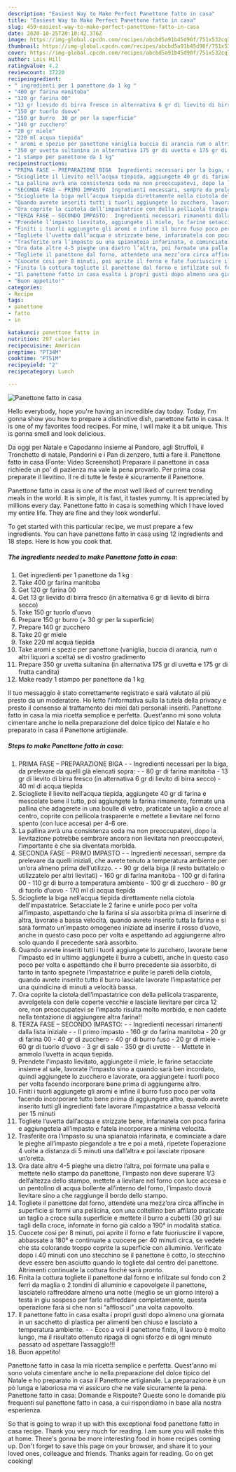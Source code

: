 ```yaml
---
description: "Easiest Way to Make Perfect Panettone fatto in casa"
title: "Easiest Way to Make Perfect Panettone fatto in casa"
slug: 459-easiest-way-to-make-perfect-panettone-fatto-in-casa
date: 2020-10-25T20:10:42.376Z
image: https://img-global.cpcdn.com/recipes/abcbd5a91b45d90f/751x532cq70/panettone-fatto-in-casa-recipe-main-photo.jpg
thumbnail: https://img-global.cpcdn.com/recipes/abcbd5a91b45d90f/751x532cq70/panettone-fatto-in-casa-recipe-main-photo.jpg
cover: https://img-global.cpcdn.com/recipes/abcbd5a91b45d90f/751x532cq70/panettone-fatto-in-casa-recipe-main-photo.jpg
author: Lois Hill
ratingvalue: 4.2
reviewcount: 37220
recipeingredient:
- " ingredienti per 1 panettone da 1 kg "
- "400 gr farina manitoba"
- "120 gr farina 00"
- "13 gr lievido di birra fresco in alternativa 6 gr di lievito di birra secco"
- "150 gr tuorlo duovo"
- "150 gr burro  30 gr per la superficie"
- "140 gr zucchero"
- "20 gr miele"
- "220 ml acqua tiepida"
- " aromi e spezie per panettone vaniglia buccia di arancia rum o altri liquori a scelta se di vostro gradimento"
- "350 gr uvetta sultanina in alternativa 175 gr di uvetta e 175 gr di frutta candita"
- "1 stampo per panettone da 1 kg"
recipeinstructions:
- "PRIMA FASE – PREPARAZIONE BIGA  Ingredienti necessari per la biga, da prelevare da quelli già elencati sopra:  80 gr di farina manitoba 13 gr di lievito di birra fresco (in alternativa 6 gr di lievito di birra secco) 40 ml di acqua tiepida"
- "Sciogliete il lievito nell’acqua tiepida, aggiungete 40 gr di farina e mescolate bene il tutto, poi aggiungete la farina rimanente, formate una pallina che adagerete in una boulle di vetro, praticate un taglio a croce al centro, coprite con pellicola trasparente e mettete a lievitare nel forno spento (con luce accesa) per 4-6 ore."
- "La pallina avrà una consistenza soda ma non preoccupatevi, dopo la lievitazione potrebbe sembrare ancora non lievitata non preoccupatevi, l’importante è che sia diventata morbida."
- "SECONDA FASE – PRIMO IMPASTO  Ingredienti necessari, sempre da prelevare da quelli iniziali, che avrete tenuto a temperatura ambiente per un’ora almeno prima dell’utilizzo.  90 gr della biga (il resto buttatelo o utilizzatelo per altri lievitati) 160 gr di farina manitoba 100 gr di farina 00 110 gr di burro a temperatura ambiente 100 gr di zucchero 80 gr di tuorlo d’uovo 170 ml di acqua tiepida"
- "Sciogliete la biga nell’acqua tiepida direttamente nella ciotola dell’impastatrice. Setacciate le 2 farine e unirle poco per volta all’impasto, aspettando che la farina si sia assorbita prima di inserirne di altra, lavorate a bassa velocità, quando avrete inserito tutta la farina e si sarà formato un’impasto omogeneo iniziate ad inserire il rosso d’uovo, anche in questo caso poco per volta e aspettando ad aggiungerne altro solo quando il precedente sarà assorbito."
- "Quando avrete inseriti tutti i tuorli aggiungete lo zucchero, lavorate bene l’impasto ed in ultimo aggiungete il burro a cubetti, anche in questo caso poco per volta e aspettando che il burro precedente sia assorbito, di tanto in tanto spegnete l’impastatrice e pulite le pareti della ciotola, quando avrete inserito tutto il burro lasciate lavorate l’impastatrice per una quindicina di minuti a velocità bassa."
- "Ora coprite la ciotola dell’impastatrice con della pellicola trasparente, avvolgetela con delle coperte vecchie e lasciate lievitare per circa 12 ore, non preoccupatevi se l’impasto risulta molto morbido, e non cadete nella tentazione di aggiungere altra farina!!"
- "TERZA FASE – SECONDO IMPASTO:  Ingredienti necessari rimanenti dalla lista iniziale  Il primo impasto 160 gr do farina manitoba 20 gr di farina 00 40 gr di zucchero 40 gr di burro fuso 20 gr di miele 60 gr di tuorlo d’uovo 3 gr di sale 350 gr di uvette  Mettete in ammolo l’uvetta in acqua tiepida."
- "Prendete l’impasto lievitato, aggiungete il miele, le farine setacciate insieme al sale, lavorate l’impasto sino a quando sarà ben incordato, quindi aggiungete lo zucchero e lavorate, ora aggiungete i tuorli poco per volta facendo incorporare bene prima di aggiungerne altro."
- "Finiti i tuorli aggiungete gli aromi e infine il burro fuso poco per volta facendo incorporare tutto bene prima di aggiungere altro, quando avrete inserito tutti gli ingredienti fate lavorare l’impastatrice a bassa velocità per 15 minuti"
- "Togliete l’uvetta dall’acqua e strizzate bene, infarinatela con poca farina e aggiungetela all’impasto e fatela incorporare a minima velocità."
- "Trasferite ora l’impasto su una spianatoia infarinata, e cominciate a dare le pieghe all’impasto piegandole a tre e poi a metà, ripetete l’operazione 4 volte a distanza di 5 minuti una dall’altra e poi lasciate riposare un’oretta."
- "Ora date altre 4-5 pieghe una dietro l’altra, poi formate una palla e mettete nello stampo da panettone, l’impasto non deve superare 1/3 dell’altezza dello stampo, mettete a lievitare nel forno con luce accesa e un pentolino di acqua bollente all’interno del forno, l’impasto dovrà lievitare sino a che raggiunge il bordo dello stampo."
- "Togliete il panettone dal forno, attendete una mezz’ora circa affinche in superficie si formi una pellicina, con una coltellino ben affilato praticate un taglio a croce sulla superficie e mettete il burro a cubetti (30 gr) sui tagli della croce, infornate in forno già caldo a 190° in modalità statica."
- "Cuocete cosi per 8 minuti, poi aprite il forno e fate fuoriuscire il vapore, abbassate a 180° e continuate a cuocere per 40 minuti circa, se vedete che sta colorando troppo coprite la superficie con alluminio. Verificate dopo i 40 minuti con uno stecchino se il panettone è cotto, lo stecchino deve essere ben asciutto quando lo togliete dal centro del panettone. Altrimenti continuate la cottura finchè sarà pronto."
- "Finita la cottura togliete il panettone dal forno e infilzate sul fondo con 2 ferri da maglia o 2 tondini di alluminio e capovolgete il panettone, lasciatelo raffreddare almeno una notte (meglio se un giorno intero) a testa in giu sospeso per farlo raffreddare completamente, questa operazione farà si che non si “affloscci” una volta capovolto."
- "Il panettone fatto in casa esalta i propri gusti dopo almeno una giornata in un sacchetto di plastica per alimenti ben chiuso e lasciato a temperatura ambiente.  Ecco a voi il panettone finito, il lavoro è molto lungo, ma il risultato ottenuto ripaga di ogni sforzo e di ogni minuto passato ad aspettare l’assaggio!!!"
- "Buon appetito!"
categories:
- Recipe
tags:
- panettone
- fatto
- in

katakunci: panettone fatto in 
nutrition: 297 calories
recipecuisine: American
preptime: "PT34M"
cooktime: "PT51M"
recipeyield: "2"
recipecategory: Lunch

---
```



![Panettone fatto in casa](https://img-global.cpcdn.com/recipes/abcbd5a91b45d90f/751x532cq70/panettone-fatto-in-casa-recipe-main-photo.jpg)

Hello everybody, hope you're having an incredible day today. Today, I'm gonna show you how to prepare a distinctive dish, panettone fatto in casa. It is one of my favorites food recipes. For mine, I will make it a bit unique. This is gonna smell and look delicious.

Da oggi per Natale e Capodanno insieme al Pandoro, agli Struffoli, il Tronchetto di natale, Pandorini e i Pan di zenzero, tutti a fare il. Panettone fatto in casa (Fonte: Video Screenshot) Preparare il panettone in casa richiede un po&#39; di pazienza ma vale la pena provarlo. Per prima cosa preparate il lievitino. Il re di tutte le feste è sicuramente il Panettone.

Panettone fatto in casa is one of the most well liked of current trending meals in the world. It is simple, it is fast, it tastes yummy. It is appreciated by millions every day. Panettone fatto in casa is something which I have loved my entire life. They are fine and they look wonderful.


To get started with this particular recipe, we must prepare a few ingredients. You can have panettone fatto in casa using 12 ingredients and 18 steps. Here is how you cook that.

<!--inarticleads1-->

##### The ingredients needed to make Panettone fatto in casa:

1. Get  ingredienti per 1 panettone da 1 kg :
1. Take 400 gr farina manitoba
1. Get 120 gr farina 00
1. Get 13 gr lievido di birra fresco (in alternativa 6 gr di lievito di birra secco)
1. Take 150 gr tuorlo d’uovo
1. Prepare 150 gr burro (+ 30 gr per la superficie)
1. Prepare 140 gr zucchero
1. Take 20 gr miele
1. Take 220 ml acqua tiepida
1. Take  aromi e spezie per panettone (vaniglia, buccia di arancia, rum o altri liquori a scelta) se di vostro gradimento
1. Prepare 350 gr uvetta sultanina (in alternativa 175 gr di uvetta e 175 gr di frutta candita)
1. Make ready 1 stampo per panettone da 1 kg


Il tuo messaggio è stato correttamente registrato e sarà valutato al più presto da un moderatore. Ho letto l&#39;informativa sulla la tutela della privacy e presto il consenso al trattamento dei miei dati personali inseriti. Panettone fatto in casa la mia ricetta semplice e perfetta. Quest&#39;anno mi sono voluta cimentare anche io nella preparazione del dolce tipico del Natale e ho preparato in casa il Panettone artigianale. 

<!--inarticleads2-->

##### Steps to make Panettone fatto in casa:

1. PRIMA FASE – PREPARAZIONE BIGA -  - Ingredienti necessari per la biga, da prelevare da quelli già elencati sopra: -  - 80 gr di farina manitoba - 13 gr di lievito di birra fresco (in alternativa 6 gr di lievito di birra secco) - 40 ml di acqua tiepida
1. Sciogliete il lievito nell’acqua tiepida, aggiungete 40 gr di farina e mescolate bene il tutto, poi aggiungete la farina rimanente, formate una pallina che adagerete in una boulle di vetro, praticate un taglio a croce al centro, coprite con pellicola trasparente e mettete a lievitare nel forno spento (con luce accesa) per 4-6 ore.
1. La pallina avrà una consistenza soda ma non preoccupatevi, dopo la lievitazione potrebbe sembrare ancora non lievitata non preoccupatevi, l’importante è che sia diventata morbida.
1. SECONDA FASE – PRIMO IMPASTO -  - Ingredienti necessari, sempre da prelevare da quelli iniziali, che avrete tenuto a temperatura ambiente per un’ora almeno prima dell’utilizzo. -  - 90 gr della biga (il resto buttatelo o utilizzatelo per altri lievitati) - 160 gr di farina manitoba - 100 gr di farina 00 - 110 gr di burro a temperatura ambiente - 100 gr di zucchero - 80 gr di tuorlo d’uovo - 170 ml di acqua tiepida
1. Sciogliete la biga nell’acqua tiepida direttamente nella ciotola dell’impastatrice. Setacciate le 2 farine e unirle poco per volta all’impasto, aspettando che la farina si sia assorbita prima di inserirne di altra, lavorate a bassa velocità, quando avrete inserito tutta la farina e si sarà formato un’impasto omogeneo iniziate ad inserire il rosso d’uovo, anche in questo caso poco per volta e aspettando ad aggiungerne altro solo quando il precedente sarà assorbito.
1. Quando avrete inseriti tutti i tuorli aggiungete lo zucchero, lavorate bene l’impasto ed in ultimo aggiungete il burro a cubetti, anche in questo caso poco per volta e aspettando che il burro precedente sia assorbito, di tanto in tanto spegnete l’impastatrice e pulite le pareti della ciotola, quando avrete inserito tutto il burro lasciate lavorate l’impastatrice per una quindicina di minuti a velocità bassa.
1. Ora coprite la ciotola dell’impastatrice con della pellicola trasparente, avvolgetela con delle coperte vecchie e lasciate lievitare per circa 12 ore, non preoccupatevi se l’impasto risulta molto morbido, e non cadete nella tentazione di aggiungere altra farina!!
1. TERZA FASE – SECONDO IMPASTO: -  - Ingredienti necessari rimanenti dalla lista iniziale -  - Il primo impasto - 160 gr do farina manitoba - 20 gr di farina 00 - 40 gr di zucchero - 40 gr di burro fuso - 20 gr di miele - 60 gr di tuorlo d’uovo - 3 gr di sale - 350 gr di uvette -  - Mettete in ammolo l’uvetta in acqua tiepida.
1. Prendete l’impasto lievitato, aggiungete il miele, le farine setacciate insieme al sale, lavorate l’impasto sino a quando sarà ben incordato, quindi aggiungete lo zucchero e lavorate, ora aggiungete i tuorli poco per volta facendo incorporare bene prima di aggiungerne altro.
1. Finiti i tuorli aggiungete gli aromi e infine il burro fuso poco per volta facendo incorporare tutto bene prima di aggiungere altro, quando avrete inserito tutti gli ingredienti fate lavorare l’impastatrice a bassa velocità per 15 minuti
1. Togliete l’uvetta dall’acqua e strizzate bene, infarinatela con poca farina e aggiungetela all’impasto e fatela incorporare a minima velocità.
1. Trasferite ora l’impasto su una spianatoia infarinata, e cominciate a dare le pieghe all’impasto piegandole a tre e poi a metà, ripetete l’operazione 4 volte a distanza di 5 minuti una dall’altra e poi lasciate riposare un’oretta.
1. Ora date altre 4-5 pieghe una dietro l’altra, poi formate una palla e mettete nello stampo da panettone, l’impasto non deve superare 1/3 dell’altezza dello stampo, mettete a lievitare nel forno con luce accesa e un pentolino di acqua bollente all’interno del forno, l’impasto dovrà lievitare sino a che raggiunge il bordo dello stampo.
1. Togliete il panettone dal forno, attendete una mezz’ora circa affinche in superficie si formi una pellicina, con una coltellino ben affilato praticate un taglio a croce sulla superficie e mettete il burro a cubetti (30 gr) sui tagli della croce, infornate in forno già caldo a 190° in modalità statica.
1. Cuocete cosi per 8 minuti, poi aprite il forno e fate fuoriuscire il vapore, abbassate a 180° e continuate a cuocere per 40 minuti circa, se vedete che sta colorando troppo coprite la superficie con alluminio. Verificate dopo i 40 minuti con uno stecchino se il panettone è cotto, lo stecchino deve essere ben asciutto quando lo togliete dal centro del panettone. Altrimenti continuate la cottura finchè sarà pronto.
1. Finita la cottura togliete il panettone dal forno e infilzate sul fondo con 2 ferri da maglia o 2 tondini di alluminio e capovolgete il panettone, lasciatelo raffreddare almeno una notte (meglio se un giorno intero) a testa in giu sospeso per farlo raffreddare completamente, questa operazione farà si che non si “affloscci” una volta capovolto.
1. Il panettone fatto in casa esalta i propri gusti dopo almeno una giornata in un sacchetto di plastica per alimenti ben chiuso e lasciato a temperatura ambiente. -  - Ecco a voi il panettone finito, il lavoro è molto lungo, ma il risultato ottenuto ripaga di ogni sforzo e di ogni minuto passato ad aspettare l’assaggio!!!
1. Buon appetito!


Panettone fatto in casa la mia ricetta semplice e perfetta. Quest&#39;anno mi sono voluta cimentare anche io nella preparazione del dolce tipico del Natale e ho preparato in casa il Panettone artigianale. La preparazione è un pò lunga e laboriosa ma vi assicuro che ne vale sicuramente la pena. Panettone fatto in casa: Domande e Risposte? Queste sono le domande più frequenti sul panettone fatto in casa, a cui rispondiamo in base alla nostra esperienza. 

So that is going to wrap it up with this exceptional food panettone fatto in casa recipe. Thank you very much for reading. I am sure you will make this at home. There's gonna be more interesting food in home recipes coming up. Don't forget to save this page on your browser, and share it to your loved ones, colleague and friends. Thanks again for reading. Go on get cooking!
